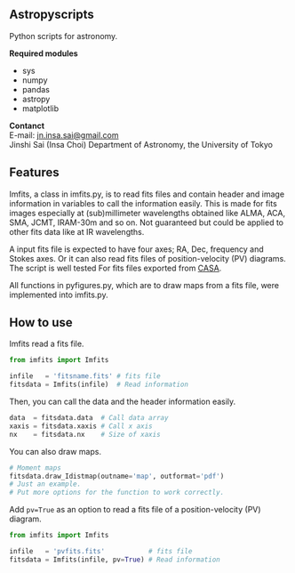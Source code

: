 Astropyscripts
-----------------------
Python scripts for astronomy.


**Required modules**
- sys
- numpy
- pandas
- astropy
- matplotlib


**Contanct**  
E-mail: jn.insa.sai@gmail.com  
Jinshi Sai (Insa Choi)
Department of Astronomy, the University of Tokyo


Features
---------------------
Imfits, a class in imfits.py, is to read fits files and contain header and image information in variables to call the information easily. This is made for fits images especially at (sub)millimeter wavelengths obtained like ALMA, ACA, SMA, JCMT, IRAM-30m and so on. Not guaranteed but could be applied to other fits data like at IR wavelengths.

A input fits file is expected to have four axes; RA, Dec, frequency and Stokes axes. Or it can also read fits files of position-velocity (PV) diagrams. The script is well tested For fits files exported from [CASA](https://casa.nrao.edu).

All functions in pyfigures.py, which are to draw maps from a fits file, were implemented into imfits.py.


How to use
---------------

Imfits read a fits file.

```python
from imfits import Imfits

infile   = 'fitsname.fits' # fits file
fitsdata = Imfits(infile)  # Read information
```

Then, you can call the data and the header information easily.

```python
data  = fitsdata.data  # Call data array
xaxis = fitsdata.xaxis # Call x axis
nx    = fitsdata.nx    # Size of xaxis
```

You can also draw maps.

```python
# Moment maps
fitsdata.draw_Idistmap(outname='map', outformat='pdf')
# Just an example.
# Put more options for the function to work correctly.
```

Add ```pv=True``` as an option to read a fits file of a position-velocity (PV) diagram.

```python
from imfits import Imfits

infile   = 'pvfits.fits'           # fits file
fitsdata = Imfits(infile, pv=True) # Read information
```